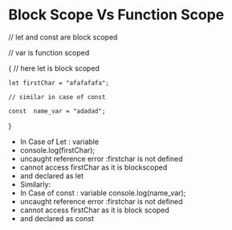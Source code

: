 # Block Scope Vs Function Scope


// let and const are block scoped

// var is function scoped

{
    // here let is block scoped

    let firstChar = "afafafafa";

    // similar in case of const

    const  name_var = "adadad";
   
}

- In Case of Let : variable
- console.log(firstChar);
- uncaught reference error :firstchar is not defined
- cannot access firstChar as it is blockscoped
- and declared as let
- Similarly:
- In Case of const : variable
console.log(name_var);
- uncaught reference error :firstchar is not defined
- cannot access firstChar as it is block scoped
- and declared as const


